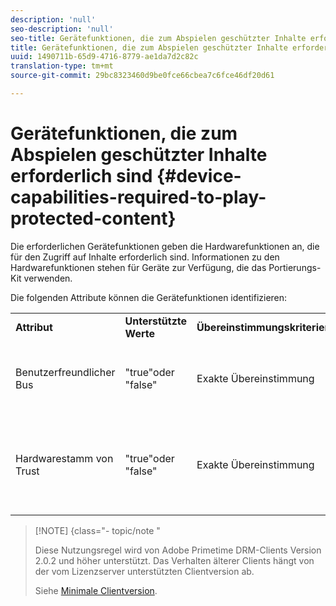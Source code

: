 ```yaml
---
description: 'null'
seo-description: 'null'
seo-title: Gerätefunktionen, die zum Abspielen geschützter Inhalte erforderlich sind
title: Gerätefunktionen, die zum Abspielen geschützter Inhalte erforderlich sind
uuid: 1490711b-65d9-4716-8779-ae1da7d2c82c
translation-type: tm+mt
source-git-commit: 29bc8323460d9be0fce66cbea7c6fce46df20d61

---
```



# Gerätefunktionen, die zum Abspielen geschützter Inhalte erforderlich sind {#device-capabilities-required-to-play-protected-content}

Die erforderlichen Gerätefunktionen geben die Hardwarefunktionen an, die für den Zugriff auf Inhalte erforderlich sind. Informationen zu den Hardwarefunktionen stehen für Geräte zur Verfügung, die das Portierungs-Kit verwenden.

Die folgenden Attribute können die Gerätefunktionen identifizieren:

<table id="table_v3n_fks_n4"> 
 <tbody> 
  <tr> 
   <td><b>Attribut</b> </td> 
   <td><b>Unterstützte Werte</b> </td> 
   <td><b>Übereinstimmungskriterien</b> </td> 
   <td><b>Beschreibung</b> </td> 
  </tr> 
  <tr> 
   <td colname="1" class="- topic/entry "> <p class="- topic/p ">Benutzerfreundlicher Bus </p> </td> 
   <td colname="2" class="- topic/entry "> <p class="- topic/p ">"true"oder "false" </p> </td> 
   <td colname="3" class="- topic/entry "> <p class="- topic/p ">Exakte Übereinstimmung </p> </td> 
   <td colname="4" class="- topic/entry "> <p class="- topic/p ">Wenn "true", darf das Gerät keinen benutzerfreundlichen Bus haben. </p> </td> 
  </tr> 
  <tr> 
   <td colname="1" class="- topic/entry "> <p class="- topic/p ">Hardwarestamm von Trust </p> </td> 
   <td colname="2" class="- topic/entry "> <p class="- topic/p ">"true"oder "false" </p> </td> 
   <td colname="3" class="- topic/entry "> <p class="- topic/p ">Exakte Übereinstimmung </p> </td> 
   <td colname="4" class="- topic/entry "> <p class="- topic/p ">Wenn "true", muss das Gerät über einen Hardware-Stammordner für die Vertrauenswürdigkeit verfügen. </p> </td> 
  </tr> 
 </tbody> 
</table>

>[!NOTE] {class=&quot;- topic/note &quot;
>
>Diese Nutzungsregel wird von Adobe Primetime DRM-Clients Version 2.0.2 und höher unterstützt. Das Verhalten älterer Clients hängt von der vom Lizenzserver unterstützten Clientversion ab.
>
>Siehe [Minimale Clientversion](../../../../protecting-content/setting-up-the-sdk/setup-dev-env.md).

